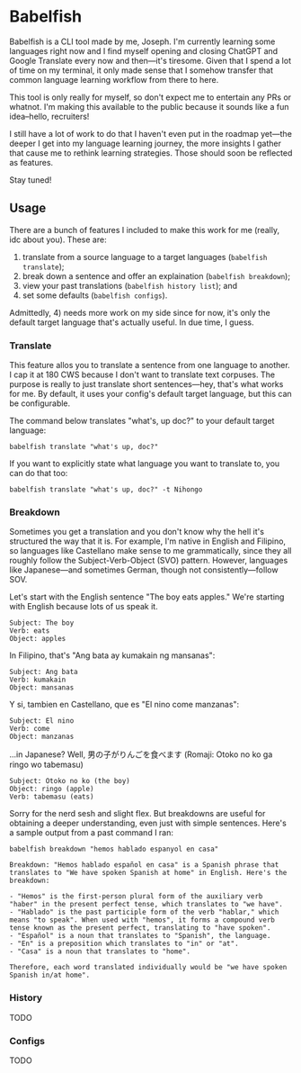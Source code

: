 # Babelfish

Babelfish is a CLI tool made by me, Joseph. I'm currently learning some languages right now and I find myself opening and closing ChatGPT and Google Translate every now and then—it's tiresome. Given that I spend a lot of time on my terminal, it only made sense that I somehow transfer that common language learning workflow from there to here.

This tool is only really for myself, so don't expect me to entertain any PRs or whatnot. I'm making this available to the public because it sounds like a fun idea–hello, recruiters!

I still have a lot of work to do that I haven't even put in the roadmap yet—the deeper I get into my language learning journey, the more insights I gather that cause me to rethink learning strategies. Those should soon be reflected as features.

Stay tuned!

## Usage

There are a bunch of features I included to make this work for me (really, idc about you). These are:

1. translate from a source language to a target languages (`babelfish translate`);
2. break down a sentence and offer an explaination (`babelfish breakdown`);
3. view your past translations (`babelfish history list`); and
4. set some defaults (`babelfish configs`).

Admittedly, 4) needs more work on my side since for now, it's only the default target language that's actually useful. In due time, I guess.

### Translate

This feature allos you to translate a sentence from one language to another. I cap it at 180 CWS because I don't want to translate text corpuses. The purpose is really to just translate short sentences—hey, that's what works for me. By default, it uses your config's default target language, but this can be configurable.

The command below translates "what's, up doc?" to your default target language:
```
babelfish translate "what's up, doc?"
```

If you want to explicitly state what language you want to translate to, you can do that too:
```
babelfish translate "what's up, doc?" -t Nihongo
```

### Breakdown

Sometimes you get a translation and you don't know why the hell it's structured the way that it is. For example, I'm native in English and Filipino, so languages like Castellano make sense to me grammatically, since they all roughly follow the Subject-Verb-Object (SVO) pattern. However, languages like Japanese—and sometimes German, though not consistently—follow SOV.

Let's start with the English sentence "The boy eats apples." We're starting with English because lots of us speak it.
```
Subject: The boy
Verb: eats
Object: apples
```

In Filipino, that's "Ang bata ay kumakain ng mansanas":
```
Subject: Ang bata
Verb: kumakain
Object: mansanas
```

Y si, tambien en Castellano, que es "El nino come manzanas":
```
Subject: El nino
Verb: come
Object: manzanas
```

...in Japanese? Well, 男の子がりんごを食べます (Romaji: Otoko no ko ga ringo wo tabemasu)
```
Subject: Otoko no ko (the boy)
Object: ringo (apple)
Verb: tabemasu (eats)
```

Sorry for the nerd sesh and slight flex. But breakdowns are useful for obtaining a deeper understanding, even just with simple sentences. Here's a sample output from a past command I ran:
```
babelfish breakdown "hemos hablado espanyol en casa"

Breakdown: "Hemos hablado español en casa" is a Spanish phrase that translates to "We have spoken Spanish at home" in English. Here's the breakdown:

- "Hemos" is the first-person plural form of the auxiliary verb "haber" in the present perfect tense, which translates to "we have".
- "Hablado" is the past participle form of the verb "hablar," which means "to speak". When used with "hemos", it forms a compound verb tense known as the present perfect, translating to "have spoken".
- "Español" is a noun that translates to "Spanish", the language.
- "En" is a preposition which translates to "in" or "at".
- "Casa" is a noun that translates to "home".

Therefore, each word translated individually would be "we have spoken Spanish in/at home".
```

### History

TODO

### Configs

TODO